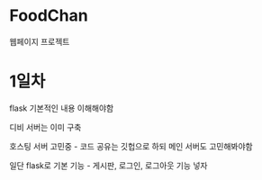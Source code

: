 # FoodChan
웹페이지 프로젝트

# 1일차
flask 기본적인 내용 이해해야함

디비 서버는 이미 구축

호스팅 서버 고민중 - 코드 공유는 깃헙으로 하되 메인 서버도 고민해봐야함

일단 flask로 기본 기능 - 게시판, 로그인, 로그아웃 기능 넣자
